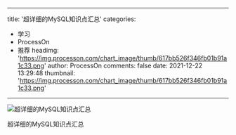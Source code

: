 
---
title: '超详细的MySQL知识点汇总'
categories: 
 - 学习
 - ProcessOn
 - 推荐
headimg: 'https://img.processon.com/chart_image/thumb/617bb526f346fb01b91a1c33.png'
author: ProcessOn
comments: false
date: 2021-12-22 13:29:48
thumbnail: 'https://img.processon.com/chart_image/thumb/617bb526f346fb01b91a1c33.png'
---

<div>   
<img class="thumb" alt="超详细的MySQL知识点汇总" src="https://img.processon.com/chart_image/thumb/617bb526f346fb01b91a1c33.png" referrerpolicy="no-referrer">
<p>超详细的MySQL知识点汇总</p>  
</div>
            